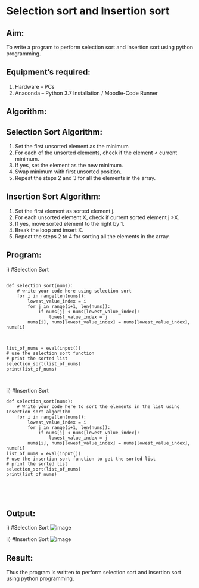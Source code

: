 # Selection sort and Insertion sort
## Aim:
To write a program to perform selection sort and insertion sort using python programming.
## Equipment’s required:
1.	Hardware – PCs
2.	Anaconda – Python 3.7 Installation / Moodle-Code Runner
## Algorithm:
## Selection Sort Algorithm:
1.	Set the first unsorted element as the minimum
2.	For each of the unsorted elements, check if the element < current minimum.
3.	If yes, set the element as the new minimum.
4.	Swap minimum with first unsorted position.
5.	Repeat the steps 2 and 3 for all the elements in the array.
## Insertion Sort Algorithm:
1.	Set the first element as sorted element j.
2.	For each unsorted element X, check if current sorted element j >X.
3.	If yes, move sorted element to the right by 1.
4.	Break the loop and insert X.
5.	Repeat the steps 2 to 4 for sorting all the elements in the array.
## Program:
i)	#Selection Sort
```

def selection_sort(nums):
    # write your code here using selection sort
    for i in range(len(nums)):
        lowest_value_index = i
        for j in range(i+1, len(nums)):
            if nums[j] < nums[lowest_value_index]:
                lowest_value_index = j
        nums[i], nums[lowest_value_index] = nums[lowest_value_index], nums[i]
    
    
    
list_of_nums = eval(input())
# use the selection sort function
# print the sorted list
selection_sort(list_of_nums)
print(list_of_nums)



```
ii)	#Insertion Sort
```
def selection_sort(nums):
    # Write your code here to sort the elements in the list using Insertion sort algorithm
    for i in range(len(nums)):
        lowest_value_index = i
        for j in range(i+1, len(nums)):
            if nums[j] < nums[lowest_value_index]:
                lowest_value_index = j
        nums[i], nums[lowest_value_index] = nums[lowest_value_index], nums[i]
list_of_nums = eval(input())
# use the insertion sort function to get the sorted list
# print the sorted list
selection_sort(list_of_nums)
print(list_of_nums)





```

## Output:
i)	#Selection Sort
![image](https://github.com/srisrisaranya/Sorting-Algorithm/assets/148516638/faa8898b-48d7-4f56-9e72-e4663176f0d4)


ii)	#Insertion Sort
![image](https://github.com/srisrisaranya/Sorting-Algorithm/assets/148516638/5a95786f-ecae-4459-8d89-81a8baa9eb39)

## Result:
Thus the program is written to perform selection sort and insertion sort using python programming.
